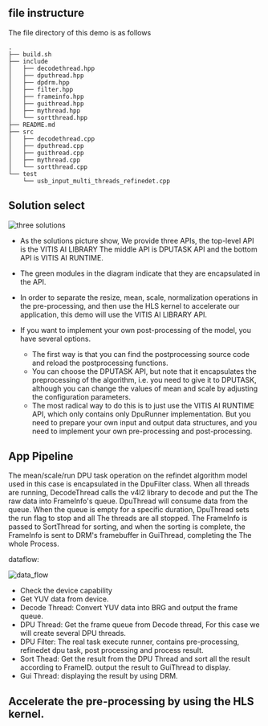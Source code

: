 ## file instructure
The file directory of this demo is as follows
```
.
├── build.sh
├── include
│   ├── decodethread.hpp
│   ├── dputhread.hpp
│   ├── dpdrm.hpp
│   ├── filter.hpp
│   ├── frameinfo.hpp
│   ├── guithread.hpp
│   ├── mythread.hpp
│   └── sortthread.hpp
├── README.md
├── src
│   ├── decodethread.cpp
│   ├── dputhread.cpp
│   ├── guithread.cpp
│   ├── mythread.cpp
│   └── sortthread.cpp
└── test
    └── usb_input_multi_threads_refinedet.cpp

```
## Solution select


![three solutions](imgs/Solution_candidate.png)



- As the solutions picture show, We provide three APIs, the top-level API is the VITIS AI LIBRARY
The middle API is DPUTASK API and the bottom API is VITIS AI RUNTIME.  
- The green modules in the diagram indicate that they are encapsulated in the API. 

- In order to separate the resize, mean, scale, normalization operations in the pre-processing, and then use the HLS kernel to accelerate our application, this demo will use the VITIS AI LIBRARY API.

- If you want to implement your own post-processing of the model, you have several options.
    - The first way is that you can find the postprocessing source code and reload the postprocessing functions.
    - You can choose the DPUTASK API, but note that it encapsulates the preprocessing of the algorithm, i.e. you need to give it to DPUTASK, although you can change the values of mean and scale by adjusting the configuration parameters.
    - The most radical way to do this is to just use the VITIS AI RUNTIME API, which only contains only DpuRunner implementation. But you need to prepare your own input and output data structures, and you need to implement your own pre-processing and post-processing.

## App Pipeline
The mean/scale/run DPU task operation on the refindet algorithm model used in this case is encapsulated in the DpuFilter class.
When all threads are running, DecodeThread calls the v4l2 library to decode and put the The raw data into FrameInfo's queue. DpuThread will consume data from the queue. When the queue is empty for a specific duration, DpuThread sets the run flag to stop and all The threads are all stopped. The FrameInfo is passed to SortThread for sorting, and when the sorting is complete, the FrameInfo is sent to DRM's framebuffer in GuiThread, completing the The whole Process.


dataflow:

![data_flow](imgs/in_depth_demo_data_flow.jpg)


- Check the device capability
- Get YUV data from device.
- Decode Thread: Convert YUV data into BRG and output the frame queue.
- DPU Thread: Get the frame queue from Decode thread, For this case we will create several DPU threads.
- DPU Filter: The real task execute runner, contains pre-processing, refinedet dpu task, post processing and process result.
- Sort Thead: Get the result from the DPU Thread and sort all the result according to FrameID. output the result to GuiThread to display.
- Gui Thread: displaying the result by using DRM.

## Accelerate the pre-processing by using the HLS kernel.

